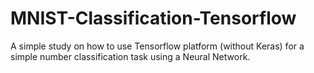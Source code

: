 # MNIST-Classification-Tensorflow
A simple study on how to use Tensorflow platform (without Keras) for a simple number classification task using a Neural Network.
